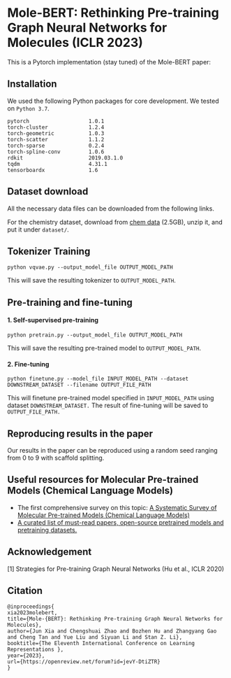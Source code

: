 # Mole-BERT: Rethinking Pre-training Graph Neural Networks for Molecules (ICLR 2023) 
This is a Pytorch implementation (stay tuned) of the Mole-BERT paper: 

## Installation
We used the following Python packages for core development. We tested on `Python 3.7`.
```
pytorch                   1.0.1
torch-cluster             1.2.4              
torch-geometric           1.0.3
torch-scatter             1.1.2 
torch-sparse              0.2.4
torch-spline-conv         1.0.6
rdkit                     2019.03.1.0
tqdm                      4.31.1
tensorboardx              1.6
```

## Dataset download
All the necessary data files can be downloaded from the following links.

For the chemistry dataset, download from [chem data](http://snap.stanford.edu/gnn-pretrain/data/chem_dataset.zip) (2.5GB), unzip it, and put it under `dataset/`.

## Tokenizer Training
```
python vqvae.py --output_model_file OUTPUT_MODEL_PATH
```
This will save the resulting tokenizer to `OUTPUT_MODEL_PATH`.

## Pre-training and fine-tuning
#### 1. Self-supervised pre-training
```
python pretrain.py --output_model_file OUTPUT_MODEL_PATH
```
This will save the resulting pre-trained model to `OUTPUT_MODEL_PATH`.

#### 2. Fine-tuning
```
python finetune.py --model_file INPUT_MODEL_PATH --dataset DOWNSTREAM_DATASET --filename OUTPUT_FILE_PATH
```
This will finetune pre-trained model specified in `INPUT_MODEL_PATH` using dataset `DOWNSTREAM_DATASET.` The result of fine-tuning will be saved to `OUTPUT_FILE_PATH.`

## Reproducing results in the paper
Our results in the paper can be reproduced using a random seed ranging from 0 to 9 with scaffold splitting. 

## Useful resources for Molecular Pre-trained Models (Chemical Language Models)
* The first comprehensive survey on this topic: [A Systematic Survey of Molecular Pre-trained Models (Chemical Language Models)](https://arxiv.org/abs/2210.16484)
* [A curated list of must-read papers, open-source pretrained models and pretraining datasets.](https://github.com/junxia97/awesome-pretrain-on-molecules)

## Acknowledgement
[1] Strategies for Pre-training Graph Neural Networks (Hu et al., ICLR 2020)

## Citation
```
@inproceedings{
xia2023molebert,
title={Mole-{BERT}: Rethinking Pre-training Graph Neural Networks for Molecules},
author={Jun Xia and Chengshuai Zhao and Bozhen Hu and Zhangyang Gao and Cheng Tan and Yue Liu and Siyuan Li and Stan Z. Li},
booktitle={The Eleventh International Conference on Learning Representations },
year={2023},
url={https://openreview.net/forum?id=jevY-DtiZTR}
}
```
